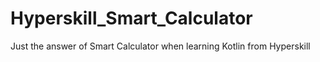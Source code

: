 # Hyperskill_Smart_Calculator
Just the answer of Smart Calculator when learning Kotlin from Hyperskill
